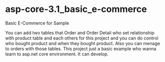 # asp-core-3.1_basic_e-commerce
Basic E-Commerce for Sample


You can add two tables that Order and Order Detail who set relationship with product table and each others for this project and 
you can  do control who bought product and when they bought product. Also you can menage to orders with those tables.
This project just a basic example who wanna learn to asp.net core environment. It can develop.
